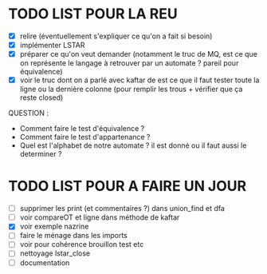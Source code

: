 # TODO LIST POUR LA REU
- [X] relire (éventuellement s'expliquer ce qu'on a fait si besoin)
- [X] implémenter LSTAR
- [X] préparer ce qu'on veut demander (notamment le truc de MQ, est ce que on représente le langage à retrouver par un automate ? pareil pour équivalence)
- [X] voir le truc dont on a parlé avec kaftar de est ce que il faut tester toute la ligne ou la dernière colonne (pour remplir les trous + vérifier que ça reste closed)

QUESTION :

- Comment faire le test d'équivalence ?
- Comment faire le test d'appartenance ?
- Quel est l'alphabet de notre automate ? il est donné ou il faut aussi le determiner ?

# TODO LIST POUR A FAIRE UN JOUR
- [ ] supprimer les print (et commentaires ?) dans union_find et dfa
- [ ] voir compareOT et ligne dans méthode de kaftar
- [X] voir exemple nazrine
- [ ] faire le ménage dans les imports
- [ ] voir pour cohérence brouillon test etc
- [ ] nettoyage lstar_close
- [ ] documentation